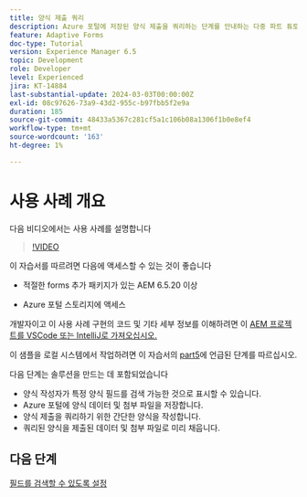 ```yaml
---
title: 양식 제출 쿼리
description: Azure 포털에 저장된 양식 제출을 쿼리하는 단계를 안내하는 다중 파트 튜토리얼입니다.
feature: Adaptive Forms
doc-type: Tutorial
version: Experience Manager 6.5
topic: Development
role: Developer
level: Experienced
jira: KT-14884
last-substantial-update: 2024-03-03T00:00:00Z
exl-id: 08c97626-73a9-43d2-955c-b97fbb5f2e9a
duration: 185
source-git-commit: 48433a5367c281cf5a1c106b08a1306f1b0e8ef4
workflow-type: tm+mt
source-wordcount: '163'
ht-degree: 1%

---
```


# 사용 사례 개요

다음 비디오에서는 사용 사례를 설명합니다

>[!VIDEO](https://video.tv.adobe.com/v/3427096?learn=on)


이 자습서를 따르려면 다음에 액세스할 수 있는 것이 좋습니다

* 적절한 forms 추가 패키지가 있는 AEM 6.5.20 이상

* Azure 포털 스토리지에 액세스



개발자이고 이 사용 사례 구현의 코드 및 기타 세부 정보를 이해하려면 이 [AEM 프로젝트를 VSCode 또는 IntelliJ로 가져오십시오.](assets/azuredemoproject.zip)

이 샘플을 로컬 시스템에서 작업하려면 이 자습서의 [part5](./part5.md)에 언급된 단계를 따르십시오.

다음 단계는 솔루션을 만드는 데 포함되었습니다

* 양식 작성자가 특정 양식 필드를 검색 가능한 것으로 표시할 수 있습니다.
* Azure 포털에 양식 데이터 및 첨부 파일을 저장합니다.
* 양식 제출을 쿼리하기 위한 간단한 양식을 작성합니다.
* 쿼리된 양식을 제출된 데이터 및 첨부 파일로 미리 채웁니다.

## 다음 단계

[필드를 검색할 수 있도록 설정](./part1.md)
